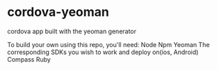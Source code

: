 cordova-yeoman
==============

cordova app built with the yeoman generator

To build your own using this repo, you'll need:
Node
Npm
Yeoman
The corresponding SDKs you wish to work and deploy on(ios, Android)
Compass
Ruby

